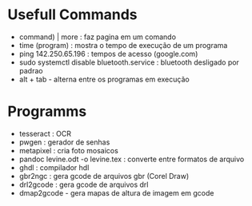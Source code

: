 # Usefull Commands

- command) | more : faz pagina em um comando
- time (program) : mostra o tempo de execução de um programa
- ping 142.250.65.196 : tempos de acesso (google.com)
- sudo systemctl disable bluetooth.service : bluetooth desligado por padrao
- alt + tab - alterna entre os programas em execução

# Programms

- tesseract : OCR
- pwgen : gerador de senhas
- metapixel : cria foto mosaicos
- pandoc levine.odt -o levine.tex : converte entre formatos de arquivo
- ghdl : compilador hdl
- gbr2ngc : gera gcode de arquivos gbr (Corel Draw)
- drl2gcode : gera gcode de arquivos drl
- dmap2gcode - gera mapas de altura de imagem em gcode
